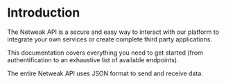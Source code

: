# Introduction

The Netweak API is a secure and easy way to interact with our platform to integrate your own services or create complete third party applications.

This documentation covers everything you need to get started (from authentification to an exhaustive list of available endpoints).

The entire Netweak API uses JSON format to send and receive data.